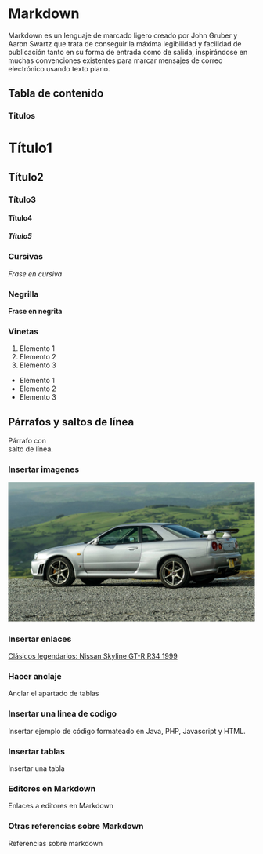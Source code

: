 
# Markdown

Markdown es un lenguaje de marcado ligero creado por John Gruber y Aaron Swartz que trata de conseguir la máxima legibilidad y facilidad de publicación tanto en su forma de entrada como de salida, inspirándose en muchas convenciones existentes para marcar mensajes de correo electrónico usando texto plano.

## Tabla de contenido



### Titulos 

# Título1
## Título2
### Título3
#### Título4
##### Título5

### Cursivas

*Frase en cursiva*

### Negrilla

**Frase en negrita**

### Vinetas

1. Elemento 1
2. Elemento 2
3. Elemento 3

- Elemento 1
- Elemento 2
- Elemento 3

## Párrafos y saltos de línea

Párrafo con <br> salto de línea.

### Insertar imagenes

![Nissan Skyline](nissan_skyline.jpg)

### Insertar enlaces

[Clásicos legendarios: Nissan Skyline GT-R R34 1999](https://www.google.com/url?sa=i&url=https%3A%2F%2Fes.motor1.com%2Fnews%2F183448%2Fnissan-skyline-gtr-r34-1999%2F&psig=AOvVaw3UxCM6Z5PKyRGwLEWBfsPo&ust=1667651353252000&source=images&cd=vfe&ved=0CA0QjRxqFwoTCMjoxcfDlPsCFQAAAAAdAAAAABAI)

### Hacer anclaje

Anclar el apartado de tablas 

### Insertar una linea de codigo

Insertar ejemplo de código formateado en Java, PHP, Javascript y HTML. 

### Insertar tablas

Insertar una tabla 

### Editores en Markdown 

Enlaces a editores en Markdown 

### Otras referencias sobre Markdown

Referencias sobre markdown 
